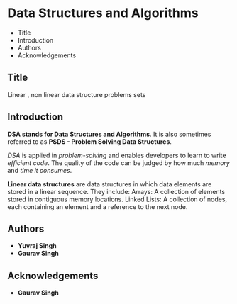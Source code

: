 # Data Structures and Algorithms
 
 - Title
 - Introduction
 - Authors
 - Acknowledgements


## Title

Linear , non linear data structure problems sets

## Introduction

**DSA stands for Data Structures and Algorithms**.
It is also sometimes referred to as **PSDS - Problem Solving Data Structures**. 

*DSA* is applied in *problem-solving* and enables developers to learn to write *efficient code*. The quality of the code can be judged by how much *memory* and *time it consumes*.

**Linear data structures** are data structures in which data elements are stored in a linear sequence. They include: Arrays: A collection of elements stored in contiguous memory locations. Linked Lists: A collection of nodes, each containing an element and a reference to the next node.

## Authors

 - **Yuvraj Singh**
 - **Gaurav Singh**

## Acknowledgements
 
 - **Gaurav Singh**
